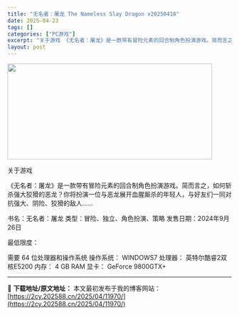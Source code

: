 ```yaml
---
title: "无名者：屠龙 The Nameless Slay Dragon v20250418"
date: 2025-04-23
tags: []
categories: ["PC游戏"]
excerpt: "关于游戏 《无名者：屠龙》是一款带有冒险元素的回合制角色扮演游戏。简而言之，如何斩杀强大狡猾的恶龙？你将扮演一位与恶龙展开血腥厮杀的年轻人，与好友们一同对抗强大、阴险、狡猾的敌人…… 书名：无名者：屠龙 类型：冒险、独立、角色扮演、策略 发售日期：2024年9月26日 最低限度： 需要 64 位处理&hellip;"
layout: post
---
```


<img class="aligncenter size-full wp-image-11958" src="https://2cy.202588.cn/wp-content/uploads/2025/04/2025042312044517.webp" alt="" width="460" height="215" />

关于游戏

《无名者：屠龙》是一款带有冒险元素的回合制角色扮演游戏。简而言之，如何斩杀强大狡猾的恶龙？你将扮演一位与恶龙展开血腥厮杀的年轻人，与好友们一同对抗强大、阴险、狡猾的敌人……

书名：无名者：屠龙
类型：冒险、独立、角色扮演、策略
发售日期：2024年9月26日

最低限度：

需要 64 位处理器和操作系统
操作系统： WINDOWS7
处理器： 英特尔酷睿2双核E5200
内存： 4 GB RAM
显卡： GeForce 9800GTX+

---
📖 **下载地址/原文地址：** 本文最初发布于我的博客网站：[https://2cy.202588.cn/2025/04/11970/](https://2cy.202588.cn/2025/04/11970/)
